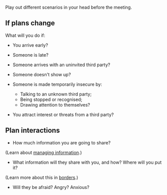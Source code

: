 [Title]: # (Scenarios)
[Order]: # (2)

Play out different scenarios in your head before the meeting. 

## If plans change

What will you do if: 

*	You arrive early?

*   Someone is late?

*   Someone arrives with an uninvited third party?

*   Someone doesn't show up?

*   Someone is made temporarily insecure by: 
	*	Talking to an unknown third party;
    *	Being stopped or recognised;
    *	Drawing attention to themselves?
   
*   You attract interest or threats from a third party?

## Plan interactions

*   How much information you are going to share?

(Learn about [managing information](umbrella://lesson/managing-information).)

*   What information will they share with you, and how? Where will you put it?

(Learn more about this in [borders](umbrella://lesson/borders).)

*   Will they be afraid? Angry? Anxious? 

